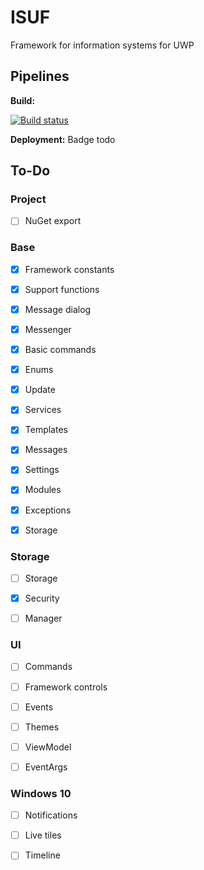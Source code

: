 # ISUF
Framework for information systems for UWP

## Pipelines
**Build:**

[![Build status](https://goid.visualstudio.com/ISUF/_apis/build/status/ISUF%20-%20VSO%20Build)](https://goid.visualstudio.com/ISUF/_build/latest?definitionId=11)


**Deployment:** Badge todo

## To-Do

### Project

- [ ] NuGet export

### Base

- [x] Framework constants

- [x] Support functions

- [x] Message dialog

- [x] Messenger

- [x] Basic commands

- [x] Enums

- [x] Update

- [x] Services

- [x] Templates

- [x] Messages

- [x] Settings

- [x] Modules

- [x] Exceptions

- [x] Storage

### Storage

- [ ] Storage

- [x] Security

- [ ] Manager

<!-- - [ ] Locator -->

### UI

- [ ] Commands

- [ ] Framework controls

- [ ] Events

- [ ] Themes

- [ ] ViewModel

- [ ] EventArgs

### Windows 10

- [ ] Notifications

- [ ] Live tiles

- [ ] Timeline
 
